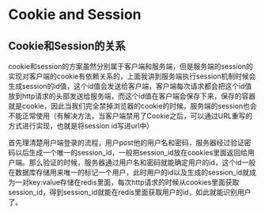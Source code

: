 # Cookie and Session
## Cookie和Session的关系
cookie和session的方案虽然分别属于客户端和服务端，但是服务端的session的实现对客户端的cookie有依赖关系的，上面我讲到服务端执行session机制时候会生成session的id值，这个id值会发送给客户端，客户端每次请求都会把这个id值放到http请求的头部发送给服务端，而这个id值在客户端会保存下来，保存的容器就是cookie，因此当我们完全禁掉浏览器的cookie的时候，服务端的session也会不能正常使用（有解决方法，当客户端禁用了Cookie之后，可以通过URL重写的方式进行实现，也就是将session id写进url中）  

首先理清楚用户端登录的流程，用户post他的用户名和密码，服务器经过验证密码以后生成一个唯一的session_id，一般把session_id放在cookies里面返回给用户端。那么验证的时候，服务器通过用户名和密码就能确定用户的id，这个id一般在数据库存储用来唯一的标记一个用户，此时用户的id以及生成的session_id就成为一对key:value存储在redis里面，每次http请求的时候从cookies里面获取session_id，得到session_id就能在redis里面获取用户的id，如此就能识别用户了。
